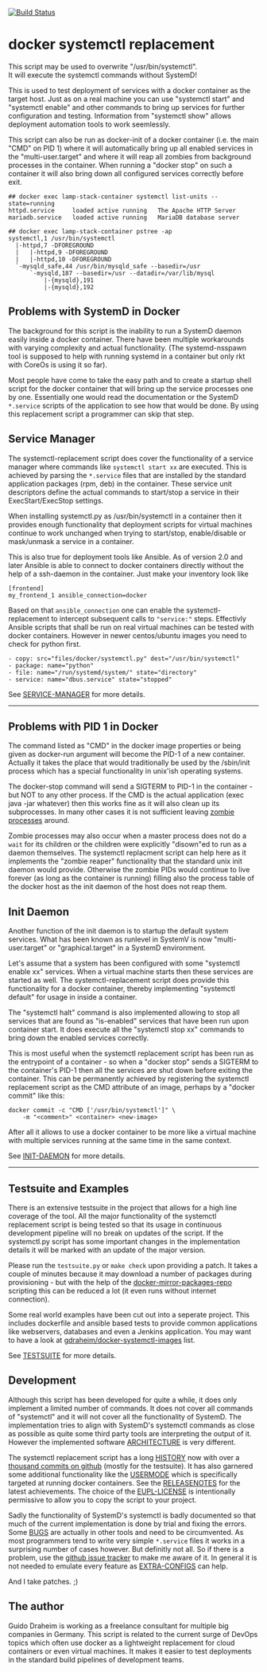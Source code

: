 [![Build Status](https://dev.azure.com/gdraheim/gdraheim/_apis/build/status/gdraheim.docker-systemctl-replacement?branchName=develop)](https://dev.azure.com/gdraheim/gdraheim/_build/latest?definitionId=5&branchName=develop)

# docker systemctl replacement

This script may be used to overwrite "/usr/bin/systemctl".   
It will execute the systemctl commands without SystemD!

This is used to test deployment of services with a docker
container as the target host. Just as on a real machine you 
can use "systemctl start" and "systemctl enable" and other 
commands to bring up services for further configuration and 
testing. Information from "systemctl show" allows deployment
automation tools to work seemlessly.

This script can also be run as docker-init of a docker container
(i.e. the main "CMD" on PID 1) where it will automatically bring 
up all enabled services in the "multi-user.target" and where it 
will reap all zombies from background processes in the container.
When running a "docker stop" on such a container it will also 
bring down all configured services correctly before exit.

    ## docker exec lamp-stack-container systemctl list-units --state=running
    httpd.service     loaded active running   The Apache HTTP Server
    mariadb.service   loaded active running   MariaDB database server
    
    ## docker exec lamp-stack-container pstree -ap
    systemctl,1 /usr/bin/systemctl
      |-httpd,7 -DFOREGROUND
      |   |-httpd,9 -DFOREGROUND
      |   |-httpd,10 -DFOREGROUND
      `-mysqld_safe,44 /usr/bin/mysqld_safe --basedir=/usr
          `-mysqld,187 --basedir=/usr --datadir=/var/lib/mysql
              |-{mysqld},191
              |-{mysqld},192

## Problems with SystemD in Docker

The background for this script is the inability to run a
SystemD daemon easily inside a docker container. There have
been multiple workarounds with varying complexity and actual
functionality. (The systemd-nsspawn tool is supposed to help 
with  running systemd in a container but only rkt with CoreOs 
is using it so far).

Most people have come to take the easy path and to create a
startup shell script for the docker container that will
bring up the service processes one by one. Essentially one would
read the documentation or the SystemD `*.service` scripts of the
application to see how that would be done. By using this
replacement script a programmer can skip that step.

## Service Manager

The systemctl-replacement script does cover the functionality
of a service manager where commands like `systemctl start xx`
are executed. This is achieved by parsing the `*.service`
files that are installed by the standard application packages 
(rpm, deb) in the container. These service unit descriptors
define the actual commands to start/stop a service in their
ExecStart/ExecStop settings.

When installing systemctl.py as /usr/bin/systemctl in a
container then it provides enough functionality that
deployment scripts for virtual machines continue to
work unchanged when trying to start/stop, enable/disable
or mask/unmask a service in a container.

This is also true for deployment tools like Ansible. As of 
version 2.0 and later Ansible is able to connect to docker 
containers directly without the help of a ssh-daemon in 
the container. Just make your inventory look like

    [frontend]
    my_frontend_1 ansible_connection=docker

Based on that `ansible_connection` one can enable the
systemctl-replacement to intercept subsequent calls
to `"service:"` steps. Effectivly Ansible scripts that 
shall be run on real virtual machines can be tested 
with docker containers. However in newer centos/ubuntu
images you need to check for python first.

    - copy: src="files/docker/systemctl.py" dest="/usr/bin/systemctl"
    - package: name="python"
    - file: name="/run/systemd/system/" state="directory"
    - service: name="dbus.service" state="stopped"

See [SERVICE-MANAGER](SERVICE-MANAGER.md) for more details.

---

## Problems with PID 1 in Docker

The command listed as "CMD" in the docker image properties
or being given as docker-run argument will become the PID-1
of a new container. Actually it takes the place that would
traditionally be used by the /sbin/init process which has
a special functionality in unix'ish operating systems.

The docker-stop command will send a SIGTERM to PID-1 in
the container - but NOT to any other process. If the CMD
is the actual application (exec java -jar whatever) then 
this works fine as it will also clean up its subprocesses. 
In many other cases it is not sufficient leaving 
[zombie processes](https://www.howtogeek.com/119815/) 
around.

Zombie processes may also occur when a master process does 
not do a `wait` for its children or the children were
explicitly "disown"ed to run as a daemon themselves. The
systemctl replacment script can help here as it implements 
the "zombie reaper" functionality that the standard unix
init daemon would provide. Otherwise the zombie PIDs would
continue to live forever (as long as the container is
running) filling also the process table of the docker host
as the init daemon of the host does not reap them.

## Init Daemon

Another function of the init daemon is to startup the
default system services. What has been known as runlevel
in SystemV is now "multi-user.target" or "graphical.target"
in a SystemD environment.

Let's assume that a system has been configured with some
"systemctl enable xx" services. When a virtual machine
starts then these services are started as well. The
systemctl-replacement script does provide this functionality
for a docker container, thereby implementing
"systemctl default" for usage in inside a container.

The "systemctl halt" command is also implemented
allowing to stop all services that are found as
"is-enabled" services that have been run upon container
start. It does execute all the "systemctl stop xx"
commands to bring down the enabled services correctly.

This is most useful when the systemctl replacement script 
has been run as the entrypoint of a container - so when a 
"docker stop" sends a SIGTERM to the container's PID-1 then 
all the services are shut down before exiting the container.
This can be permanently achieved by registering the
systemctl replacement script  as the CMD attribute of an 
image, perhaps by a "docker commit" like this:

    docker commit -c "CMD ['/usr/bin/systemctl']" \
        -m "<comment>" <container> <new-image>

After all it allows to use a docker container to be
more like a virtual machine with multiple services
running at the same time in the same context.

See [INIT-DAEMON](INIT-DAEMON.md) for more details.

---

## Testsuite and Examples

There is an extensive testsuite in the project that allows
for a high line coverage of the tool. All the major functionality
of the systemctl replacement script is being tested so that its 
usage in continuous development pipeline will no break on updates 
of the script. If the systemctl.py script has some important
changes in the implementation details it will be marked with
an update of the major version.

Please run the `testsuite.py` or `make check` upon providing
a patch. It takes a couple of minutes because it may download
a number of packages during provisioning - but with the help of the
[docker-mirror-packages-repo](https://github.com/gdraheim/docker-mirror-packages-repo)
scripting this can be reduced a lot (it even runs without internet connection).

Some real world examples have been cut out into a seperate
project. This includes dockerfile and ansible based tests
to provide common applications like webservers, databases
and even a Jenkins application. You may want to have a look
at [gdraheim/docker-systemctl-images](https://github.com/gdraheim/docker-systemctl-images)
list.


See [TESTSUITE](TESTUITE.md) for more details.

## Development

Although this script has been developed for quite a while,
it does only implement a limited number of commands. It
does not cover all commands of "systemctl" and it will not
cover all the functionality of SystemD. The implementation
tries to align with SystemD's systemctl commands as close
as possible as quite some third party tools are interpreting
the output of it. However the implemented software 
[ARCHITECTURE](ARCHITECTURE.md) is very different.

The systemctl replacement script has a long [HISTORY](HISTORY.md)
now with over a [thousand commits on github](https://github.com/gdraheim/docker-systemctl-replacement/tree/master)
(mostly for the testsuite). It has also garnered some additional 
functionality like the [USERMODE](USERMODE.md) which is 
specifically targeted at running docker containers. See the 
[RELEASENOTES](RELEASENOTES.md) for the latest achievements.
The choice of the [EUPL-LICENSE](EUPL-LICENSE.md) is intentionally
permissive to allow you to copy the script to your project.

Sadly the functionality of SystemD's systemctl is badly 
documented so that much of the current implementation is 
done by trial and fixing the errors. Some [BUGS](BUGS.md)
are actually in other tools and need to be circumvented. As 
most programmers tend to write very simple `*.service` files 
it works in a surprising number of cases however. But definitly 
not all. So if there is a problem, use the
[github issue tracker](https://github.com/gdraheim/docker-systemctl-replacement/issues)
to make me aware of it. In general it is not needed to emulate
every feature as [EXTRA-CONFIGS](EXTRA-CONFIGS.md) can help.

And I take patches. ;)

## The author

Guido Draheim is working as a freelance consultant for
multiple big companies in Germany. This script is related to 
the current surge of DevOps topics which often use docker 
as a lightweight replacement for cloud containers or even 
virtual machines. It makes it easier to test deployments
in the standard build pipelines of development teams.
